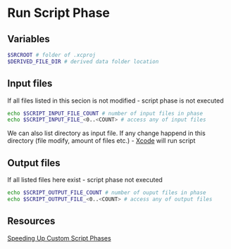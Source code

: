 # Run Script Phase

## Variables

```bash
$SRCROOT # folder of .xcproj
$DERIVED_FILE_DIR # derived data folder location 
```

## Input files

If all files listed in this secion is not modified - script phase is not executed

```bash
echo $SCRIPT_INPUT_FILE_COUNT # number of input files in phase
echo $SCRIPT_INPUT_FILE_<0..<COUNT> # access any of input files
```

We can also list directory as input file. If any change happend in this directory (file modify, amount of files etc.) - [Xcode](../Xcode.md) will run script 

## Output files

If all listed files here exist - script phase not executed

```bash
echo $SCRIPT_OUTPUT_FILE_COUNT # number of ouput files in phase
echo $SCRIPT_OUTPUT_FILE_<0..<COUNT> # access any of output files
```

## Resources

[Speeding Up Custom Script Phases](https://indiestack.com/2014/12/speeding-up-custom-script-phases/)
